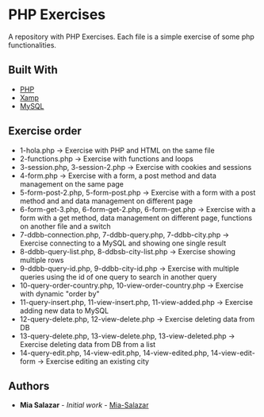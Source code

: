 
# PHP Exercises
 A repository with PHP Exercises. Each file is a simple exercise of some php functionalities.

## Built With

* [PHP](https://www.php.net/)
* [Xamp](https://www.apachefriends.org/es/index.html)
* [MySQL](https://www.mysql.com/)

## Exercise order
* 1-hola.php &#8594; Exercise with PHP and HTML on the same file
* 2-functions.php &#8594; Exercise with functions and loops
* 3-session.php, 3-session-2.php &#8594; Exercise with cookies and sessions
* 4-form.php &#8594; Exercise with a form, a post method and data management on the same page
* 5-form-post-2.php, 5-form-post.php &#8594; Exercise with a form with a post method and and data management on different page
* 6-form-get-3.php, 6-form-get-2.php, 6-form-get.php &#8594; Exercise with a form with a get method, data management on different page, functions on another file and a switch
* 7-ddbb-connection.php, 7-ddbb-query.php, 7-ddbb-city.php &#8594; Exercise connecting to a MySQL and showing one single result
* 8-ddbb-query-list.php, 8-ddbsb-city-list.php &#8594; Exercise showing multiple rows
* 9-ddbb-query-id.php, 9-ddbb-city-id.php &#8594; Exercise with multiple queries using the id of one query to search in another query
* 10-query-order-country.php, 10-view-order-country.php &#8594; Exercise with dynamic "order by"
* 11-query-insert.php, 11-view-insert.php, 11-view-added.php &#8594; Exercise adding new data to MySQL
* 12-query-delete.php, 12-view-delete.php &#8594; Exercise deleting data from DB
* 13-query-delete.php, 13-view-delete.php, 13-view-deleted.php &#8594; Exercise deleting data from DB from a list
* 14-query-edit.php, 14-view-edit.php, 14-view-edited.php, 14-view-edit-form &#8594; Exercise editing an existing city

## Authors

* **Mia Salazar** - *Initial work* - [Mia-Salazar](https://github.com/Mia-Salazar)
